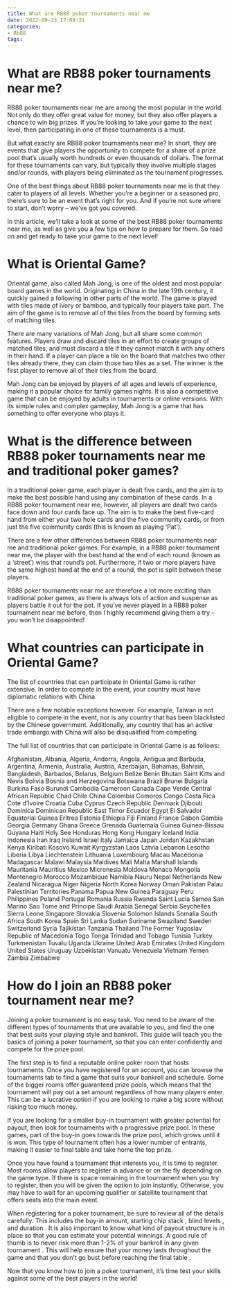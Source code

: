 ```yaml
---
title: What are RB88 poker tournaments near me 
date: 2022-09-23 17:09:31
categories:
- Rb88
tags:
---
```



#  What are RB88 poker tournaments near me? 

RB88 poker tournaments near me are among the most popular in the world. Not only do they offer great value for money, but they also offer players a chance to win big prizes. If you’re looking to take your game to the next level, then participating in one of these tournaments is a must.

But what exactly are RB88 poker tournaments near me? In short, they are events that give players the opportunity to compete for a share of a prize pool that’s usually worth hundreds or even thousands of dollars. The format for these tournaments can vary, but typically they involve multiple stages and/or rounds, with players being eliminated as the tournament progresses.

One of the best things about RB88 poker tournaments near me is that they cater to players of all levels. Whether you’re a beginner or a seasoned pro, there’s sure to be an event that’s right for you. And if you’re not sure where to start, don’t worry – we’ve got you covered.

In this article, we’ll take a look at some of the best RB88 poker tournaments near me, as well as give you a few tips on how to prepare for them. So read on and get ready to take your game to the next level!

#  What is Oriental Game? 
Oriental game, also called Mah Jong, is one of the oldest and most popular board games in the world. Originating in China in the late 19th century, it quickly gained a following in other parts of the world. The game is played with tiles made of ivory or bamboo, and typically four players take part. The aim of the game is to remove all of the tiles from the board by forming sets of matching tiles.

There are many variations of Mah Jong, but all share some common features. Players draw and discard tiles in an effort to create groups of matched tiles, and must discard a tile if they cannot match it with any others in their hand. If a player can place a tile on the board that matches two other tiles already there, they can claim those two tiles as a set. The winner is the first player to remove all of their tiles from the board.

Mah Jong can be enjoyed by players of all ages and levels of experience, making it a popular choice for family games nights. It is also a competitive game that can be enjoyed by adults in tournaments or online versions. With its simple rules and complex gameplay, Mah Jong is a game that has something to offer everyone who plays it.

#  What is the difference between RB88 poker tournaments near me and traditional poker games? 

In a traditional poker game, each player is dealt five cards, and the aim is to make the best possible hand using any combination of these cards. In a RB88 poker tournament near me, however, all players are dealt two cards face down and four cards face up. The aim is to make the best five-card hand from either your two hole cards and the five community cards, or from just the five community cards (this is known as playing ‘Pat’). 

There are a few other differences between RB88 poker tournaments near me and traditional poker games. For example, in a RB88 poker tournament near me, the player with the best hand at the end of each round (known as a ‘street’) wins that round’s pot. Furthermore, if two or more players have the same highest hand at the end of a round, the pot is split between these players. 

RB88 poker tournaments near me are therefore a lot more exciting than traditional poker games, as there is always lots of action and suspense as players battle it out for the pot. If you’ve never played in a RB88 poker tournament near me before, then I highly recommend giving them a try – you won’t be disappointed!

#  What countries can participate in Oriental Game? 

The list of countries that can participate in Oriental Game is rather extensive. In order to compete in the event, your country must have diplomatic relations with China. 

There are a few notable exceptions however. For example, Taiwan is not eligible to compete in the event, nor is any country that has been blacklisted by the Chinese government. Additionally, any country that has an active trade embargo with China will also be disqualified from competing. 

The full list of countries that can participate in Oriental Game is as follows: 

Afghanistan, Albania, Algeria, Andorra, Angola, Antigua and Barbuda, Argentina, Armenia, Australia, Austria, Azerbaijan, Bahamas, Bahrain, Bangladesh, Barbados, Belarus, Belgium Belize Benin Bhutan Saint Kitts and Nevis Bolivia Bosnia and Herzegovina Botswana Brazil Brunei Bulgaria Burkina Faso Burundi Cambodia Cameroon Canada Cape Verde Central African Republic Chad Chile China Colombia Comoros Congo Costa Rica Cote d’Ivoire Croatia Cuba Cyprus Czech Republic Denmark Djibouti Dominica Dominican Republic East Timor Ecuador Egypt El Salvador Equatorial Guinea Eritrea Estonia Ethiopia Fiji Finland France Gabon Gambia Georgia Germany Ghana Greece Grenada Guatemala Guinea Guinea-Bissau Guyana Haiti Holy See Honduras Hong Kong Hungary Iceland India Indonesia Iran Iraq Ireland Israel Italy Jamaica Japan Jordan Kazakhstan Kenya Kiribati Kosovo Kuwait Kyrgyzstan Laos Latvia Lebanon Lesotho Liberia Libya Liechtenstein Lithuania Luxembourg Macau Macedonia Madagascar Malawi Malaysia Maldives Mali Malta Marshall Islands Mauritania Mauritius Mexico Micronesia Moldova Monaco Mongolia Montenegro Morocco Mozambique Namibia Nauru Nepal Netherlands New Zealand Nicaragua Niger Nigeria North Korea Norway Oman Pakistan Palau Palestinian Territories Panama Papua New Guinea Paraguay Peru Philippines Poland Portugal Romania Russia Rwanda Saint Lucia Samoa San Marino Sao Tome and Principe Saudi Arabia Senegal Serbia Seychelles Sierra Leone Singapore Slovakia Slovenia Solomon Islands Somalia South Africa South Korea Spain Sri Lanka Sudan Suriname Swaziland Sweden Switzerland Syria Tajikistan Tanzania Thailand The Former Yugoslav Republic of Macedonia Togo Tonga Trinidad and Tobago Tunisia Turkey Turkmenistan Tuvalu Uganda Ukraine United Arab Emirates United Kingdom United States Uruguay Uzbekistan Vanuatu Venezuela Vietnam Yemen Zambia Zimbabwe

#  How do I join an RB88 poker tournament near me?

Joining a poker tournament is no easy task. You need to be aware of the different types of tournaments that are available to you, and find the one that best suits your playing style and bankroll. This guide will teach you the basics of joining a poker tournament, so that you can enter confidently and compete for the prize pool.

The first step is to find a reputable online poker room that hosts tournaments. Once you have registered for an account, you can browse the tournaments tab to find a game that suits your bankroll and schedule. Some of the bigger rooms offer guaranteed prize pools, which means that the tournament will pay out a set amount regardless of how many players enter. This can be a lucrative option if you are looking to make a big score without risking too much money.

If you are looking for a smaller buy-in tournament with greater potential for payout, then look for tournaments with a progressive prize pool. In these games, part of the buy-in goes towards the prize pool, which grows until it is won. This type of tournament often has a lower number of entrants, making it easier to final table and take home the top prize.

Once you have found a tournament that interests you, it is time to register. Most rooms allow players to register in advance or on the fly depending on the game type. If there is space remaining in the tournament when you try to register, then you will be given the option to join instantly. Otherwise, you may have to wait for an upcoming qualifier or satellite tournament that offers seats into the main event.

When registering for a poker tournament, be sure to review all of the details carefully. This includes the buy-in amount, starting chip stack , blind levels , and duration . It is also important to know what kind of payout structure is in place so that you can estimate your potential winnings. A good rule of thumb is to never risk more than 1-2% of your bankroll in any given tournament . This will help ensure that your money lasts throughout the game and that you don’t go bust before reaching the final table .

Now that you know how to join a poker tournament, it’s time test your skills against some of the best players in the world!